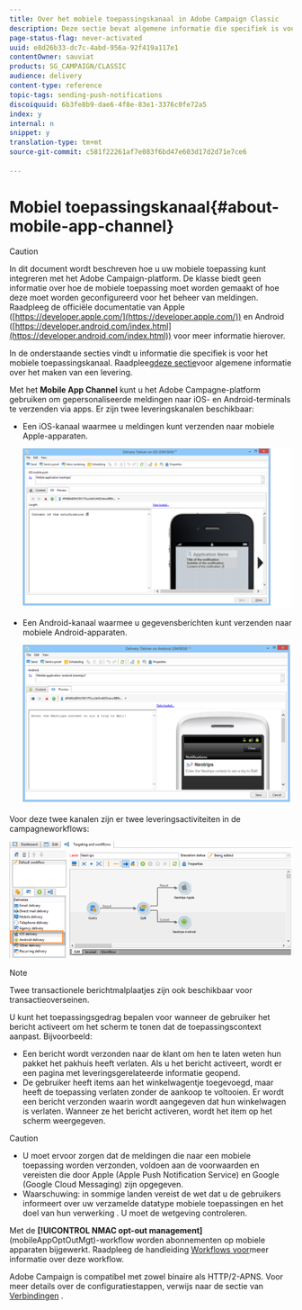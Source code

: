 ```yaml
---
title: Over het mobiele toepassingskanaal in Adobe Campaign Classic
description: Deze sectie bevat algemene informatie die specifiek is voor het mobiele toepassingskanaal in Adobe Campaign Classic.
page-status-flag: never-activated
uuid: e8d26b33-dc7c-4abd-956a-92f419a117e1
contentOwner: sauviat
products: SG_CAMPAIGN/CLASSIC
audience: delivery
content-type: reference
topic-tags: sending-push-notifications
discoiquuid: 6b3fe8b9-dae6-4f8e-83e1-3376c0fe72a5
index: y
internal: n
snippet: y
translation-type: tm+mt
source-git-commit: c581f22261af7e083f6bd47e603d17d2d71e7ce6

---
```



# Mobiel toepassingskanaal{#about-mobile-app-channel}

>[!CAUTION]
>
>In dit document wordt beschreven hoe u uw mobiele toepassing kunt integreren met het Adobe Campaign-platform. De klasse biedt geen informatie over hoe de mobiele toepassing moet worden gemaakt of hoe deze moet worden geconfigureerd voor het beheer van meldingen. Raadpleeg de officiële documentatie van Apple ([https://developer.apple.com/](https://developer.apple.com/)) en Android ([https://developer.android.com/index.html](https://developer.android.com/index.html)) voor meer informatie hierover.

In de onderstaande secties vindt u informatie die specifiek is voor het mobiele toepassingskanaal. Raadpleeg[deze sectie](../../delivery/using/steps-about-delivery-creation-steps.md)voor algemene informatie over het maken van een levering.

Met het **Mobile App Channel** kunt u het Adobe Campagne-platform gebruiken om gepersonaliseerde meldingen naar iOS- en Android-terminals te verzenden via apps. Er zijn twee leveringskanalen beschikbaar:

* Een iOS-kanaal waarmee u meldingen kunt verzenden naar mobiele Apple-apparaten.

   ![](assets/nmac_intro_2.png)

* Een Android-kanaal waarmee u gegevensberichten kunt verzenden naar mobiele Android-apparaten.

   ![](assets/nmac_intro_1.png)

Voor deze twee kanalen zijn er twee leveringsactiviteiten in de campagneworkflows:

![](assets/nmac_intro_3.png)

>[!NOTE]
>
>Twee transactionele berichtmalplaatjes zijn ook beschikbaar voor transactieoverseinen.

U kunt het toepassingsgedrag bepalen voor wanneer de gebruiker het bericht activeert om het scherm te tonen dat de toepassingscontext aanpast. Bijvoorbeeld:

* Een bericht wordt verzonden naar de klant om hen te laten weten hun pakket het pakhuis heeft verlaten. Als u het bericht activeert, wordt er een pagina met leveringsgerelateerde informatie geopend.
* De gebruiker heeft items aan het winkelwagentje toegevoegd, maar heeft de toepassing verlaten zonder de aankoop te voltooien. Er wordt een bericht verzonden waarin wordt aangegeven dat hun winkelwagen is verlaten. Wanneer ze het bericht activeren, wordt het item op het scherm weergegeven.

>[!CAUTION]
>
>* U moet ervoor zorgen dat de meldingen die naar een mobiele toepassing worden verzonden, voldoen aan de voorwaarden en vereisten die door Apple (Apple Push Notification Service) en Google (Google Cloud Messaging) zijn opgegeven.
>* Waarschuwing: in sommige landen vereist de wet dat u de gebruikers informeert over uw verzamelde datatype mobiele toepassingen en het doel van hun verwerking . U moet de wetgeving controleren.


Met de **[!UICONTROL NMAC opt-out management]** (mobileAppOptOutMgt)-workflow worden abonnementen op mobiele apparaten bijgewerkt. Raadpleeg de handleiding [Workflows voor](../../workflow/using/mobile-app-channel.md)meer informatie over deze workflow.

Adobe Campaign is compatibel met zowel binaire als HTTP/2-APNS. Voor meer details over de configuratiestappen, verwijs naar de sectie van [Verbindingen](../../delivery/using/setting-up-mobile-app-channel.md#connectors) .
